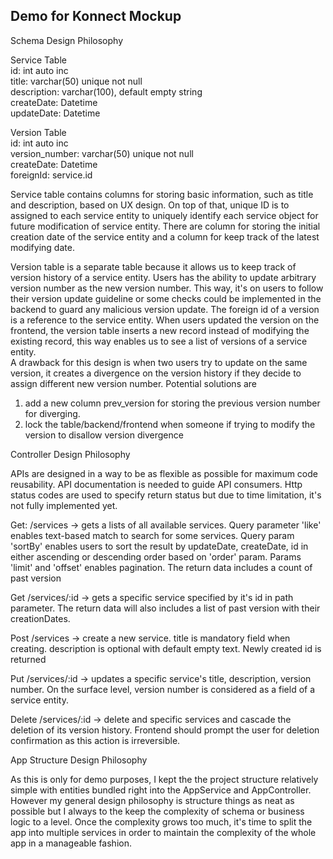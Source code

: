 ## Demo for Konnect Mockup

Schema Design Philosophy

Service Table <br />
id: int auto inc <br />
title: varchar(50) unique not null <br />
description: varchar(100), default empty string <br />
createDate: Datetime <br />
updateDate: Datetime <br />

Version Table <br />
id: int auto inc <br />
version_number: varchar(50) unique not null <br />
createDate: Datetime <br />
foreignId: service.id <br />

Service table contains columns for storing basic information, such as title and description, based on 
UX design. On top of that, unique ID is to assigned to each service entity to uniquely identify 
each service object for future modification of service entity. There are column for storing the initial 
creation date of the service entity and a column for keep track of the latest modifying date. 

Version table is a separate table because it allows us to keep track of version history of a service entity. Users has the ability to update arbitrary version number as the new version number. This way, it's on  users to follow their version update guideline or some checks could be implemented in the backend to guard any malicious version update. The foreign id of a version is a reference to the service entity. When users updated the version on the frontend, the version table inserts a new record instead of modifying the existing record, this way enables us to see a list of versions of a service entity.  
A drawback for this design is when two users try to update on the same version, it creates a divergence on the version history if they decide to assign different new version number. Potential solutions are 
1. add a new column prev_version for storing the previous version number for diverging.
2. lock the table/backend/frontend when someone if trying to modify the version to disallow version divergence


Controller Design Philosophy

APIs are designed in a way to be as flexible as possible for maximum code reusability. API documentation is needed to guide API consumers. Http status codes are used to specify return status but due to time limitation, it's not fully implemented yet. 

Get: /services -> gets a lists of all available services. Query parameter 'like' enables text-based match to search for some services. Query param 'sortBy' enables users to sort the result by updateDate, createDate, id in either ascending or descending order based on 'order' param. Params 'limit' and 'offset' enables pagination. The return data includes a count of past version

Get /services/:id -> gets a specific service specified by it's id in path parameter. The return data will also includes a list of past version with their creationDates.

Post /services -> create a new service. title is mandatory field when creating. description is optional with default empty text. Newly created id is returned

Put /services/:id -> updates a specific service's title, description, version number. On the surface level, version number is considered as a field of a service entity. 

Delete /services/:id -> delete and specific services and cascade the deletion of its version history. 
Frontend should prompt the user for deletion confirmation as this action is irreversible. 


App Structure Design Philosophy

As this is only for demo purposes, I kept the the project structure relatively simple with entities bundled right into the AppService and AppController. However my general design philosophy is structure things as neat as possible but I always to the keep the complexity of schema or business logic to a level. Once the complexity grows too much, it's time to split the app into multiple services in order to maintain the complexity of the whole app in a manageable fashion. 
